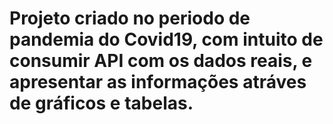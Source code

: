 # Projeto criado no periodo de pandemia do Covid19, com intuito de consumir API com os dados reais, e apresentar as informações atráves de gráficos e tabelas.
